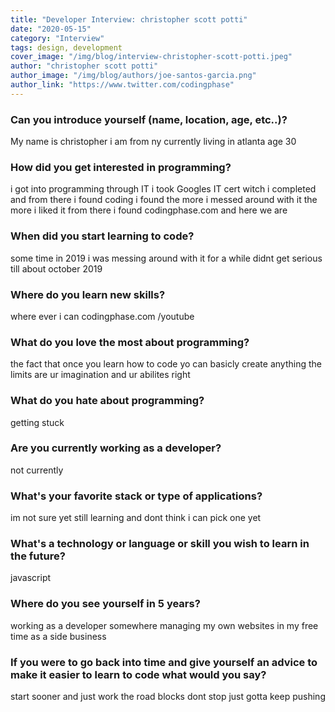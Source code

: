 ```yaml
---
title: "Developer Interview: christopher scott potti"
date: "2020-05-15"
category: "Interview"
tags: design, development
cover_image: "/img/blog/interview-christopher-scott-potti.jpeg"
author: "christopher scott potti"
author_image: "/img/blog/authors/joe-santos-garcia.png"
author_link: "https://www.twitter.com/codingphase"
---
```


### Can you introduce yourself (name, location, age, etc..)?

My name is christopher i am from ny currently living in atlanta age 30

### How did you get interested in programming?

i got into programming through IT i took Googles IT cert witch i completed and from there i found coding i found the more i messed around with it the more i liked it from there i found codingphase.com and here we are

### When did you start learning to code?

some time in 2019 i was messing around with it for a while didnt get serious till about october 2019

### Where do you learn new skills?

where ever i can codingphase.com /youtube

### What do you love the most about programming?

the fact that once you learn how to code yo can basicly create anything the limits are ur imagination and ur abilites right

### What do you hate about programming?

getting stuck

### Are you currently working as a developer?

not currently

### What's your favorite stack or type of applications?

im not sure yet still learning and dont think i can pick one yet

### What's a technology or language or skill you wish to learn in the future?

javascript

### Where do you see yourself in 5 years?

working as a developer somewhere managing my own websites in my free time as a side business

### If you were to go back into time and give yourself an advice to make it easier to learn to code what would you say?

start sooner and just work the road blocks dont stop just gotta keep pushing
